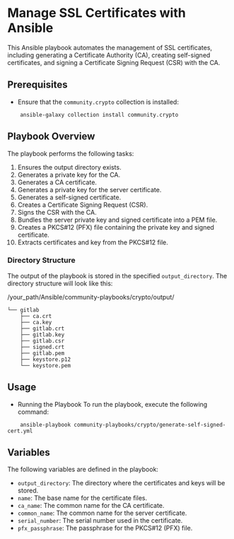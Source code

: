 # Manage SSL Certificates with Ansible

This Ansible playbook automates the management of SSL certificates, including generating a Certificate Authority (CA), creating self-signed certificates, and signing a Certificate Signing Request (CSR) with the CA.

## Prerequisites

- Ensure that the `community.crypto` collection is installed:

```
    ansible-galaxy collection install community.crypto
```



## Playbook Overview

The playbook performs the following tasks:

1. Ensures the output directory exists.
2. Generates a private key for the CA.
3. Generates a CA certificate.
4. Generates a private key for the server certificate.
5. Generates a self-signed certificate.
6. Creates a Certificate Signing Request (CSR).
7. Signs the CSR with the CA.
8. Bundles the server private key and signed certificate into a PEM file.
9. Creates a PKCS#12 (PFX) file containing the private key and signed certificate.
10. Extracts certificates and key from the PKCS#12 file.

### Directory Structure

The output of the playbook is stored in the specified `output_directory`. The directory structure will look like this:

/your_path/Ansible/community-playbooks/crypto/output/ 
```
└── gitlab
    ├── ca.crt
    ├── ca.key
    ├── gitlab.crt
    ├── gitlab.key
    ├── gitlab.csr
    ├── signed.crt
    ├── gitlab.pem
    ├── keystore.p12
    └── keystore.pem
```


## Usage
- Running the Playbook
    To run the playbook, execute the following command:


```
    ansible-playbook community-playbooks/crypto/generate-self-signed-cert.yml
```


## Variables

The following variables are defined in the playbook:

- `output_directory`: The directory where the certificates and keys will be stored.
- `name`: The base name for the certificate files.
- `ca_name`: The common name for the CA certificate.
- `common_name`: The common name for the server certificate.
- `serial_number`: The serial number used in the certificate.
- `pfx_passphrase`: The passphrase for the PKCS#12 (PFX) file.
